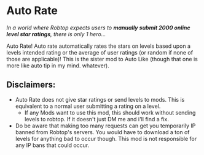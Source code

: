 # Auto Rate

_In a world where Robtop expects users to **manually submit 2000 online level star ratings**, there is only 1 hero..._

Auto Rate! Auto rate automatically rates the stars on levels based upon a levels intended rating or the average of user ratings (or random if none of those are applicable)! This is the sister mod to Auto Like (though that one is more like auto tip in my mind. whatever). 

## <cr>**Disclaimers:**</c>
- Auto Rate does not give star ratings or send levels to mods. This is equivalent to a normal user submitting a rating on a level. 
    - If any Mods want to use this mod, this should work without sending levels to robtop. If it doesn't just DM me and i'll find a fix.
- Do be aware that making too many requests can get you temporarily IP banned from Robtop's servers. You would have to download a ton of levels for anything bad to occur though. This mod is not responsible for any IP bans that could occur.